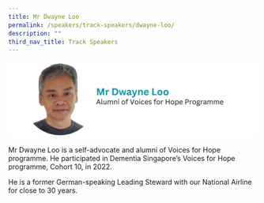 ```yaml
---
title: Mr Dwayne Loo
permalink: /speakers/track-speakers/dwayne-loo/
description: ""
third_nav_title: Track Speakers
---
```

<div style="display: flex; flex-wrap: wrap;">
  <div style="flex-basis: 100%; max-width: 100%;">
    <img alt="track speakers 1" src="/images/SpeakersPhoto/dwayneloo.png">
  </div>
	</div>
	
Mr Dwayne Loo is a self-advocate and alumni of Voices for Hope programme. He participated in Dementia Singapore’s Voices for Hope programme, Cohort 10, in 2022.

He is a former German-speaking Leading Steward with our National Airline for close to 30 years.